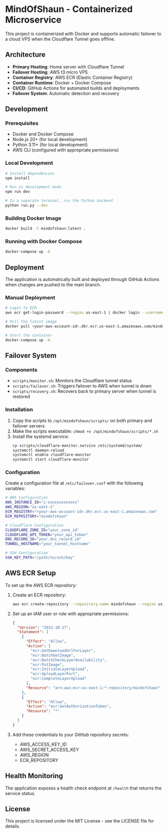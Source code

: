 # MindOfShaun - Containerized Microservice

This project is containerized with Docker and supports automatic failover to a cloud VPS when the Cloudflare Tunnel goes offline.

## Architecture

- **Primary Hosting**: Home server with Cloudflare Tunnel
- **Failover Hosting**: AWS t3.micro VPS
- **Container Registry**: AWS ECR (Elastic Container Registry)
- **Container Runtime**: Docker + Docker Compose
- **CI/CD**: GitHub Actions for automated builds and deployments
- **Failover System**: Automatic detection and recovery

## Development

### Prerequisites

- Docker and Docker Compose
- Node.js 20+ (for local development)
- Python 3.11+ (for local development)
- AWS CLI (configured with appropriate permissions)

### Local Development

```bash
# Install dependencies
npm install

# Run in development mode
npm run dev

# In a separate terminal, run the Python backend
python run.py --dev
```

### Building Docker Image

```bash
docker build -t mindofshaun:latest .
```

### Running with Docker Compose

```bash
docker-compose up -d
```

## Deployment

The application is automatically built and deployed through GitHub Actions when changes are pushed to the main branch.

### Manual Deployment

```bash
# Login to ECR
aws ecr get-login-password --region us-east-1 | docker login --username AWS --password-stdin <your-aws-account-id>.dkr.ecr.us-east-1.amazonaws.com

# Pull the latest image
docker pull <your-aws-account-id>.dkr.ecr.us-east-1.amazonaws.com/mindofshaun:latest

# Start the container
docker-compose up -d
```

## Failover System

### Components

- `scripts/monitor.sh`: Monitors the Cloudflare tunnel status
- `scripts/failover.sh`: Triggers failover to AWS when tunnel is down
- `scripts/recovery.sh`: Recovers back to primary server when tunnel is restored

### Installation

1. Copy the scripts to `/opt/mindofshaun/scripts/` on both primary and failover servers
2. Make the scripts executable: `chmod +x /opt/mindofshaun/scripts/*.sh`
3. Install the systemd service:
   ```bash
   cp scripts/cloudflare-monitor.service /etc/systemd/system/
   systemctl daemon-reload
   systemctl enable cloudflare-monitor
   systemctl start cloudflare-monitor
   ```

### Configuration

Create a configuration file at `/etc/failover.conf` with the following variables:

```bash
# AWS Configuration
AWS_INSTANCE_ID="i-xxxxxxxxxxxxx"
AWS_REGION="us-east-1"
ECR_REGISTRY="<your-aws-account-id>.dkr.ecr.us-east-1.amazonaws.com"
ECR_REPOSITORY="mindofshaun"

# Cloudflare Configuration
CLOUDFLARE_ZONE_ID="your_zone_id"
CLOUDFLARE_API_TOKEN="your_api_token"
DNS_RECORD_ID="your_dns_record_id"
TUNNEL_HOSTNAME="your_tunnel_hostname"

# SSH Configuration
SSH_KEY_PATH="/path/to/ssh/key"
```

## AWS ECR Setup

To set up the AWS ECR repository:

1. Create an ECR repository:
   ```bash
   aws ecr create-repository --repository-name mindofshaun --region us-east-1
   ```

2. Set up an IAM user or role with appropriate permissions:
   ```json
   {
     "Version": "2012-10-17",
     "Statement": [
       {
         "Effect": "Allow",
         "Action": [
           "ecr:GetDownloadUrlForLayer",
           "ecr:BatchGetImage",
           "ecr:BatchCheckLayerAvailability",
           "ecr:PutImage",
           "ecr:InitiateLayerUpload",
           "ecr:UploadLayerPart",
           "ecr:CompleteLayerUpload"
         ],
         "Resource": "arn:aws:ecr:us-east-1:*:repository/mindofshaun"
       },
       {
         "Effect": "Allow",
         "Action": "ecr:GetAuthorizationToken",
         "Resource": "*"
       }
     ]
   }
   ```

3. Add these credentials to your GitHub repository secrets:
   - AWS_ACCESS_KEY_ID
   - AWS_SECRET_ACCESS_KEY
   - AWS_REGION
   - ECR_REPOSITORY

## Health Monitoring

The application exposes a health check endpoint at `/health` that returns the service status.

## License

This project is licensed under the MIT License - see the LICENSE file for details.

